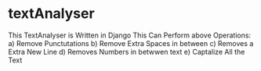 # textAnalyser

This TextAnalyser is Written in Django
This Can Perform above Operations:
a) Remove Punctutations
b) Remove Extra Spaces in between
c) Removes a Extra New Line
d) Removes Numbers in betwwen text
e) Captalize All the Text

